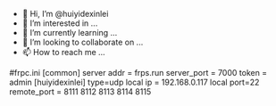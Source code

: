 - 👋 Hi, I’m @huiyidexinlei
- 👀 I’m interested in ...
- 🌱 I’m currently learning ...
- 💞️ I’m looking to collaborate on ...
- 📫 How to reach me ...

<!---
huiyidexinlei/huiyidexinlei is a ✨ special ✨ repository because its `README.md` (this file) appears on your GitHub profile.
You can click the Preview link to take a look at your changes.
--->
#frpc.ini
[common]
server addr = frps.run
server_port = 7000
token =  admin
[huiyidexinlei]
type=udp
local ip = 192.168.0.117
local port=22
remote_port = 8111 8112 8113 8114 8115
